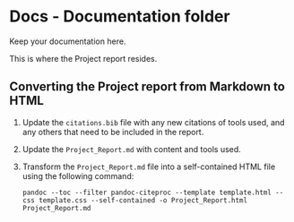 # Docs - Documentation folder

Keep your documentation here. 

This is where the Project report resides.

## Converting the Project report from Markdown to HTML

1. Update the `citations.bib` file with any new citations of 
tools used, and any others that need to be included in the report.

2. Update the `Project_Report.md` with content and tools used.

3. Transform the `Project_Report.md` file into a self-contained 
HTML file using the following command:
    ```
    pandoc --toc --filter pandoc-citeproc --template template.html --css template.css --self-contained -o Project_Report.html Project_Report.md
    ```

